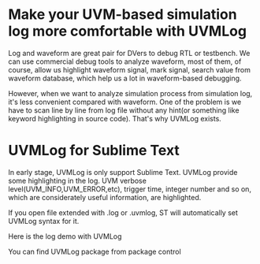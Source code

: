 # Make your UVM-based simulation log more comfortable with UVMLog
Log and waveform are great pair for DVers to debug RTL or testbench. We can use commercial debug tools to analyze waveform, most of them, of course, allow us highlight waveform signal, mark signal, search value from waveform database, which help us a lot in waveform-based debugging.

However, when we want to analyze simulation process from simulation log, it's less convenient compared with waveform. One of the problem is we have to scan line by line from log file without any hint(or something like keyword highlighting in source code). That's why UVMLog exists.


# UVMLog for Sublime Text

In early stage, UVMLog is only support Sublime Text. UVMLog provide some highlighting in the log. UVM verbose level(UVM_INFO,UVM_ERROR,etc), trigger time, integer number and so on, which are considerately useful information, are highlighted.

If you open file extended with .log or .uvmlog, ST will automatically set UVMLog syntax for it.

Here is the log demo with UVMLog


You can find UVMLog package from package control
